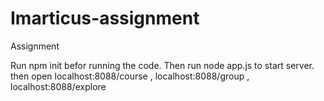 # Imarticus-assignment
Assignment

Run npm init befor running the code.
Then run node app.js to start server.
then open localhost:8088/course , localhost:8088/group , localhost:8088/explore
